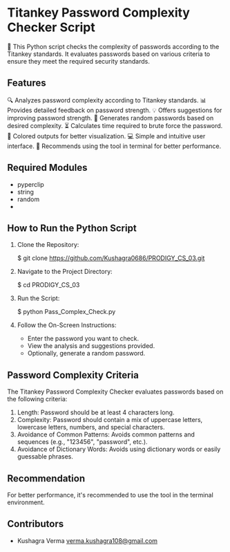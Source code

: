 Titankey Password Complexity Checker Script
===========================================

🔐 This Python script checks the complexity of passwords according to the Titankey standards. It evaluates passwords based on various criteria to ensure they meet the required security standards.

Features
--------

🔍 Analyzes password complexity according to Titankey standards.
📊 Provides detailed feedback on password strength.
💡 Offers suggestions for improving password strength.
🔀 Generates random passwords based on desired complexity.
⏳ Calculates time required to brute force the password.
🎨 Colored outputs for better visualization.
💻 Simple and intuitive user interface.
🚀 Recommends using the tool in terminal for better performance.

Required Modules
----------------

- pyperclip
- string
- random
- 
How to Run the Python Script
-----------------------------

1. Clone the Repository:

   $ git clone https://github.com/Kushagra0686/PRODIGY_CS_03.git

2. Navigate to the Project Directory:

   $ cd PRODIGY_CS_03

3. Run the Script:

   $ python Pass_Complex_Check.py

4. Follow the On-Screen Instructions:

   - Enter the password you want to check.
   - View the analysis and suggestions provided.
   - Optionally, generate a random password.

Password Complexity Criteria
----------------------------

The Titankey Password Complexity Checker evaluates passwords based on the following criteria:

1. Length: Password should be at least 4 characters long.
2. Complexity: Password should contain a mix of uppercase letters, lowercase letters, numbers, and special characters.
3. Avoidance of Common Patterns: Avoids common patterns and sequences (e.g., "123456", "password", etc.).
4. Avoidance of Dictionary Words: Avoids using dictionary words or easily guessable phrases.

Recommendation
--------------

For better performance, it's recommended to use the tool in the terminal environment.

Contributors
------------

- Kushagra Verma verma.kushagra108@gmail.com

